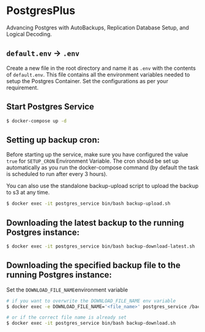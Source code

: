 # PostgresPlus
Advancing Postgres with AutoBackups, Replication Database Setup, and Logical Decoding.

## `default.env` -> `.env`
Create a new file in the root directory and name it as `.env` with the contents of `default.env`. This file contains all the environment variables needed to setup the Postgres Container. Set the configurations as per your requirement.

## Start Postgres Service
```sh
$ docker-compose up -d
```
## Setting up backup cron:
Before starting up the service, make sure you have configured the value `true` for `SETUP_CRON` Environment Variable.
The cron should be set up automatically as you run the docker-compose command (by default the task is scheduled to run after every 3 hours).

You can also use the standalone backup-upload script to upload the backup to s3 at any time.
```sh
$ docker exec -it postgres_service bin/bash backup-upload.sh 
```


## Downloading the latest backup to the running Postgres instance:
```sh
$ docker exec -it postgres_service bin/bash backup-download-latest.sh 
```

## Downloading the specified backup file to the running Postgres instance:
Set the `DOWNLOAD_FILE_NAME`environment variable
```sh
# if you want to overwrite the DOWNLOAD_FILE_NAME env variable
$ docker exec -e DOWNLOAD_FILE_NAME='<file_name>' postgres_service /backup-download.sh

# or if the correct file name is already set
$ docker exec -it postgres_service bin/bash backup-download.sh 
```

